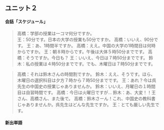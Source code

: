 ## ユニット２

#### 会話「スケジュール」

> 高橋：学部の授業は一コマ何分ですか。\
> 王：50分です。日本の大学の授業も50分ですか。
> 高橋：いいえ、90分です。
> 王：あ、1時間半ですか。
> 高橋：ええ。中国の大学の1時間目は何時からですか。
> 王：朝８時からです。午後は大体５時50分までです。
> 高橋：そうですか。今日も？
> 王：いいえ、今日は７時50分までです。
> 鈴木：私の授業は４時50分までです。でも、木曜日は７時50分までです。

> 高橋：それは鈴木さんの時間割ですか。
> 鈴木：ええ、そうです。ほら、木曜日の選択科目は夕方７時から７時50分までです。
> 王：あれ？今は呉先生の中国史の授業じゃありませんか。
> 鈴木：いいえ、月曜日の１時間目は自習時間です。
> 高橋：今日は火曜日ですが…
> 鈴木：あ、大変！！王さん、高橋さん、また後で。
> 高橋：鈴木さーん！これ、中国史の教科書じゃありませんか。呉先生はどんな先生ですか。
> 王：とても厳しい先生です。

#### 新出単語


